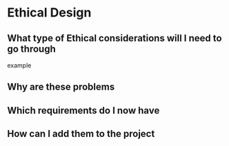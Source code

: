 # Ethical Design

## What type of Ethical considerations will I need to go through

example

## Why are these problems

## Which requirements do I now have

## How can I add them to the project
